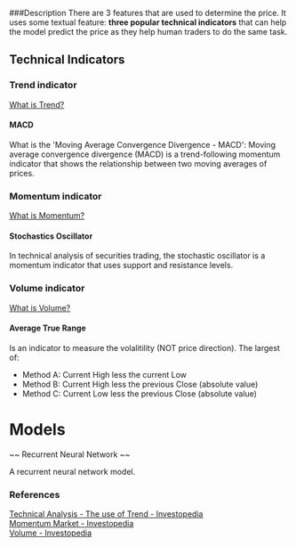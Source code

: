###Description
There are 3 features that are used to determine the price. It uses some textual feature: **three popular technical indicators** that can help the model predict the price as they help human traders to do the same task.


## Technical Indicators

### Trend indicator
<a href="http://www.investopedia.com/university/technical/techanalysis3.asp">What is Trend?</a>
#### MACD
What is the 'Moving Average Convergence Divergence - MACD':
Moving average convergence divergence (MACD) is a trend-following momentum indicator that shows the relationship between two moving averages of prices.  


### Momentum indicator
<a href="http://http://www.investopedia.com/terms/m/marketmomentum.asp">What is Momentum?</a>
#### Stochastics Oscillator
In technical analysis of securities trading, the stochastic oscillator is a momentum indicator that uses support and resistance levels.

### Volume indicator
<a href="http://www.investopedia.com/terms/v/volume.asp">What is Volume?</a>
#### Average True Range
Is an indicator to measure the volalitility (NOT price direction). The largest of:
- Method A: Current High less the current Low
- Method B: Current High less the previous Close (absolute value)
- Method C: Current Low less the previous Close (absolute value)

# Models

~~ Recurrent Neural Network ~~

A recurrent neural network model. 
 
### References


<a href="http://www.investopedia.com/university/technical/techanalysis3.asp">Technical Analysis - The use of Trend - Investopedia</a><br>
<a href="http://http://www.investopedia.com/terms/m/marketmomentum.asp">Momentum Market - Investopedia</a><br>
<a href="http://www.investopedia.com/terms/v/volume.asp">Volume - Investopedia</a><br>
